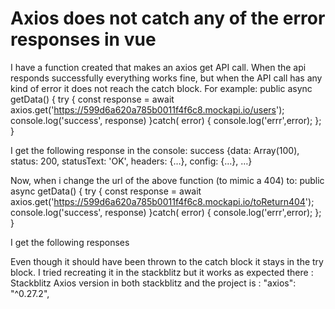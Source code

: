 
# Axios does not catch any of the error responses in vue

I have a function created that makes an axios get API call. When the api responds successfully everything works fine, but when the API call has any kind of error it does not reach the catch block. For example:
 public async getData() {
      try {
        const response = await axios.get('https://599d6a620a785b0011f4f6c8.mockapi.io/users');
        console.log('success', response)
      }catch( error) {
        console.log('errr',error);
      };
    }

I get the following response in the console:
success {data: Array(100), status: 200, statusText: 'OK', headers: {…}, config: {…}, …}

Now, when i change the url of the above function (to mimic a 404) to:
 public async getData() {
      try {
        const response = await axios.get('https://599d6a620a785b0011f4f6c8.mockapi.io/toReturn404');
        console.log('success', response)
      }catch( error) {
        console.log('errr',error);
      };
    }

I get the following responses

Even though it should have been thrown to the catch block it stays in the try block.
I tried recreating it in the stackblitz but it works as expected there : Stackblitz
Axios version in both stackblitz and the project is : "axios": "^0.27.2",

        